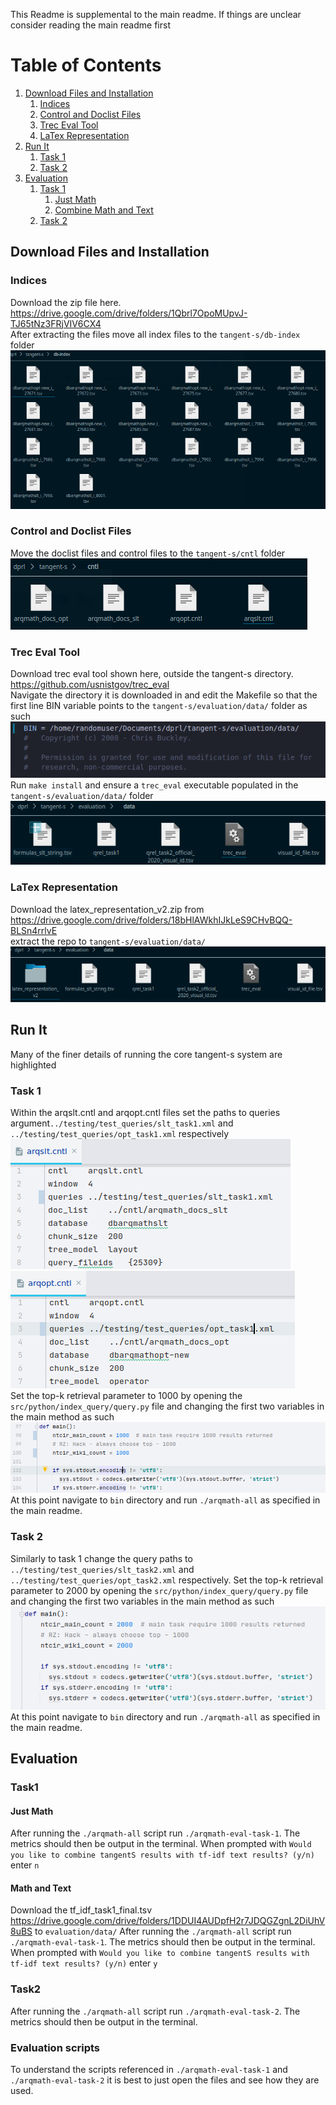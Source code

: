 This Readme is supplemental to the main readme. If things are unclear consider reading the main readme first

# Table of Contents
1. [Download Files and Installation](#Download-Files-and-Installation)
   1. [Indices](#indices)
   2. [Control and Doclist Files](#control-and-doclist-files)
   4. [Trec Eval Tool](#trec-eval-tool)
   5. [LaTex Representation](#latex-representation)
2. [Run It](#run-it)
   1. [Task 1](#task-1)
   2. [Task 2](#task-2)
3. [Evaluation](#evaluation)
   1. [Task 1](#task1)
      1. [Just Math](#just-math)
      2. [Combine Math and Text](#math-and-text)
   2. [Task 2](#task2)

## Download Files and Installation
### Indices 
Download the zip file here.  
https://drive.google.com/drive/folders/1Qbrl7OpoMUpvJ-TJ65tNz3FRjVIV6CX4  
After extracting the files move all index files to the `tangent-s/db-index` folder  
![Indices](imgs/indices.png)
### Control and Doclist Files
Move the doclist files and control files to the `tangent-s/cntl` folder   
![Files](imgs/cntl.png)
### Trec Eval Tool
Download trec eval tool shown here, outside the tangent-s directory.  
https://github.com/usnistgov/trec_eval  
Navigate the directory it is downloaded in and edit the Makefile so that the first
line BIN variable points to the `tangent-s/evaluation/data/` folder as such  
![bin](imgs/bin.png)  
Run `make install` and ensure a `trec_eval` executable populated in the `tangent-s/evaluation/data/` folder  
![trec](imgs/trec.png)   
### LaTex Representation
Download the latex_representation_v2.zip from https://drive.google.com/drive/folders/18bHlAWkhIJkLeS9CHvBQQ-BLSn4rrlvE   
extract the repo to `tangent-s/evaluation/data/`
![latex](imgs/latex.png)
## Run It
Many of the finer details of running the core tangent-s system are highlighted
### Task 1
Within the arqslt.cntl and arqopt.cntl files set the paths to queries argument`../testing/test_queries/slt_task1.xml` and `../testing/test_queries/opt_task1.xml`
respectively  
![slt1](imgs/slt1.png)
![opt1](imgs/opt1.png)  
Set the top-k retrieval parameter to 1000 by opening the `src/python/index_query/query.py` file and changing the first two 
variables in the main method as such   
![topk](imgs/topk.png)   
At this point navigate to `bin` directory and run `./arqmath-all` as specified in the main readme.
### Task 2
Similarly to task 1 change the query paths to `../testing/test_queries/slt_task2.xml` and
`../testing/test_queries/opt_task2.xml` respectively.
Set the top-k retrieval parameter to 2000 by opening the `src/python/index_query/query.py` file and changing the first two 
variables in the main method as such   
![top2000](imgs/top2000.png)   
At this point navigate to `bin` directory and run `./arqmath-all` as specified in the main readme.
## Evaluation 
### Task1
#### Just Math
After running the `./arqmath-all` script run `./arqmath-eval-task-1`. The metrics should then be output in the terminal.
When prompted with `Would you like to combine tangentS results with tf-idf text results? (y/n)` enter `n`
#### Math and Text
Download the tf_idf_task1_final.tsv https://drive.google.com/drive/folders/1DDUI4AUDpfH2r7JDQGZgnL2DiUhV8uBS to `evaluation/data/`
After running the `./arqmath-all` script run `./arqmath-eval-task-1`. The metrics should then be output in the terminal.
When prompted with `Would you like to combine tangentS results with tf-idf text results? (y/n)` enter `y`
### Task2
After running the `./arqmath-all` script run `./arqmath-eval-task-2`. The metrics should then be output in the terminal.
### Evaluation scripts
To understand the scripts referenced in `./arqmath-eval-task-1` and `./arqmath-eval-task-2`
it is best to just open the files and see how they are used. 